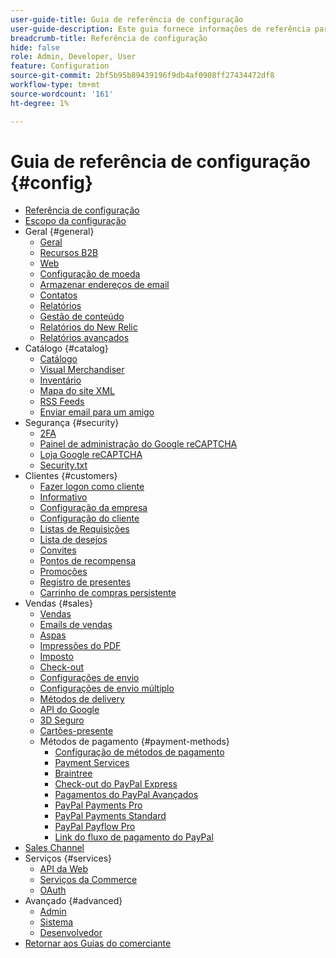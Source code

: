 ```yaml
---
user-guide-title: Guia de referência de configuração
user-guide-description: Este guia fornece informações de referência para todas as configurações de armazenamento acessadas fora da barra lateral _Admin_ em **[!UICONTROL Stores]** > _[!UICONTROL Settings]_ > **[!UICONTROL Configuration]**.
breadcrumb-title: Referência de configuração
hide: false
role: Admin, Developer, User
feature: Configuration
source-git-commit: 2bf5b95b89439196f9db4af0908ff27434472df8
workflow-type: tm+mt
source-wordcount: '161'
ht-degree: 1%

---
```



# Guia de referência de configuração {#config}

- [Referência de configuração](guide-overview.md)
- [Escopo da configuração](scope-change.md)
- Geral {#general}
   - [Geral](./general/general.md)
   - [Recursos B2B](./general/b2b-features.md)
   - [Web](./general/web.md)
   - [Configuração de moeda](./general/currency-setup.md)
   - [Armazenar endereços de email](./general/store-email-addresses.md)
   - [Contatos](./general/contacts.md)
   - [Relatórios](./general/reports.md)
   - [Gestão de conteúdo](./general/content-management.md)
   - [Relatórios do New Relic](./general/new-relic-reporting.md)
   - [Relatórios avançados](./general/advanced-reporting.md)
- Catálogo {#catalog}
   - [Catálogo](./catalog/catalog.md)
   - [Visual Merchandiser](./catalog/visual-merchandiser.md)
   - [Inventário](./catalog/inventory.md)
   - [Mapa do site XML](./catalog/xml-sitemap.md)
   - [RSS Feeds](./catalog/rss-feeds.md)
   - [Enviar email para um amigo](./catalog/email-to-a-friend.md)
- Segurança {#security}
   - [2FA](./security/2fa.md)
   - [Painel de administração do Google reCAPTCHA](./security/google-recaptcha-admin.md)
   - [Loja Google reCAPTCHA](./security/google-recaptcha-storefront.md)
   - [Security.txt](./security/security-txt.md)
- Clientes {#customers}
   - [Fazer logon como cliente](./customers/login-as-customer.md)
   - [Informativo](./customers/newsletter.md)
   - [Configuração da empresa](./customers/company-configuration.md)
   - [Configuração do cliente](./customers/customer-configuration.md)
   - [Listas de Requisições](./customers/requisition-lists.md)
   - [Lista de desejos](./customers/wishlist.md)
   - [Convites](./customers/invitations.md)
   - [Pontos de recompensa](./customers/reward-points.md)
   - [Promoções](./customers/promotions.md)
   - [Registro de presentes](./customers/gift-registry.md)
   - [Carrinho de compras persistente](./customers/persistent-shopping-cart.md)
- Vendas {#sales}
   - [Vendas](./sales/sales.md)
   - [Emails de vendas](./sales/sales-emails.md)
   - [Aspas](./sales/quotes.md)
   - [Impressões do PDF](./sales/pdf-print-outs.md)
   - [Imposto](./sales/tax.md)
   - [Check-out](./sales/checkout.md)
   - [Configurações de envio](./sales/shipping-settings.md)
   - [Configurações de envio múltiplo](./sales/multishipping-settings.md)
   - [Métodos de delivery](./sales/delivery-methods.md)
   - [API do Google](./sales/google-api.md)
   - [3D Seguro](./sales/3d-secure.md)
   - [Cartões-presente](./sales/gift-cards.md)
   - Métodos de pagamento {#payment-methods}
      - [Configuração de métodos de pagamento](./sales/payment-methods.md)
      - [Payment Services](./sales/payment-services.md)
      - [Braintree](./sales/braintree.md)
      - [Check-out do PayPal Express](./sales/paypal-express-checkout.md)
      - [Pagamentos do PayPal Avançados](./sales/paypal-payments-advanced.md)
      - [PayPal Payments Pro](./sales/paypal-payments-pro.md)
      - [PayPal Payments Standard](./sales/paypal-payments-standard.md)
      - [PayPal Payflow Pro](./sales/paypal-payflow-pro.md)
      - [Link do fluxo de pagamento do PayPal](./sales/paypal-payflow-link.md)
- [Sales Channel](./sales-channels.md)
- Serviços {#services}
   - [API da Web](./services/magento-web-api.md)
   - [Serviços da Commerce](./services/saas.md)
   - [OAuth](./services/oauth.md)
- Avançado {#advanced}
   - [Admin](./advanced/admin.md)
   - [Sistema](./advanced/system.md)
   - [Desenvolvedor](./advanced/developer.md)
- [Retornar aos Guias do comerciante](https://experienceleague.adobe.com/en/docs/commerce-admin/user-guides/home)

